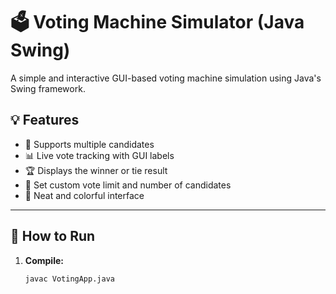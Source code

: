 # 🗳️ Voting Machine Simulator (Java Swing)

A simple and interactive GUI-based voting machine simulation using Java's Swing framework.



## 💡 Features

- 👥 Supports multiple candidates
- 📊 Live vote tracking with GUI labels
- 🏆 Displays the winner or tie result
- 🎯 Set custom vote limit and number of candidates
- 🎨 Neat and colorful interface

---

## 🚀 How to Run

1. **Compile:**
   ```bash
   javac VotingApp.java